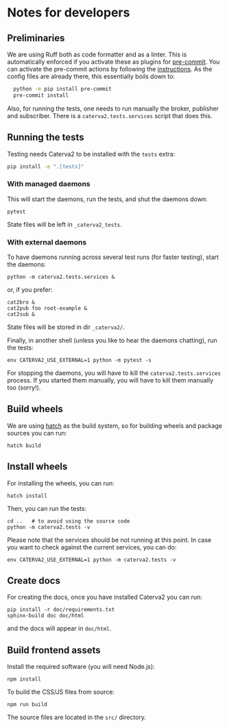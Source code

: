 # Notes for developers

## Preliminaries

We are using Ruff both as code formatter and as a linter.  This is automatically enforced
if you activate these as plugins for [pre-commit](https://pre-commit.com).  You can activate
the pre-commit actions by following the [instructions](https://pre-commit.com/#installation).
As the config files are already there, this essentially boils down to:

``` bash
  python -m pip install pre-commit
  pre-commit install
```

Also, for running the tests, one needs to run manually the broker, publisher and subscriber.
There is a `caterva2.tests.services` script that does this.

## Running the tests

Testing needs Caterva2 to be installed with the `tests` extra:

```sh
pip install -e ".[tests]"
```

### With managed daemons

This will start the daemons, run the tests, and shut the daemons down:

```shell
pytest
```

State files will be left in `_caterva2_tests`.

### With external daemons

To have daemons running across several test runs (for faster testing), start the daemons:

```shell
python -m caterva2.tests.services &
```

or, if you prefer:

```shell
cat2bro &
cat2pub foo root-example &
cat2sub &
```

State files will be stored in dir `_caterva2/`.

Finally, in another shell (unless you like to hear the daemons chatting), run the tests:

```shell
env CATERVA2_USE_EXTERNAL=1 python -m pytest -s
```

For stopping the daemons, you will have to kill the `caterva2.tests.services` process.
If you started them manually, you will have to kill them manually too (sorry!).

## Build wheels

We are using [hatch](https://hatch.pypa.io) as the build system, so for building wheels and
package sources you can run:

```shell
hatch build
```

## Install wheels

For installing the wheels, you can run:

```shell
hatch install
```

Then, you can run the tests:

```shell
cd ..   # to avoid using the source code
python -m caterva2.tests -v
```

Please note that the services should be not running at this point.  In case you want to check against
the current services, you can do:

```shell
env CATERVA2_USE_EXTERNAL=1 python -m caterva2.tests -v
```

## Create docs

For creating the docs, once you have installed Caterva2 you can run:

```shell
pip install -r doc/requirements.txt
sphinx-build doc doc/html
```

and the docs will appear in `doc/html`.

## Build frontend assets

Install the required software (you will need Node.js):

```shell
npm install
```

To build the CSS/JS files from source:

```shell
npm run build
```

The source files are located in the `src/` directory.
